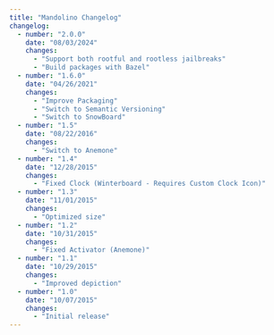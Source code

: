 ```yaml
---
title: "Mandolino Changelog"
changelog:
  - number: "2.0.0"
    date: "08/03/2024"
    changes:
      - "Support both rootful and rootless jailbreaks"
      - "Build packages with Bazel"
  - number: "1.6.0"
    date: "04/26/2021"
    changes:
      - "Improve Packaging"
      - "Switch to Semantic Versioning"
      - "Switch to SnowBoard"
  - number: "1.5"
    date: "08/22/2016"
    changes:
      - "Switch to Anemone"
  - number: "1.4"
    date: "12/28/2015"
    changes:
      - "Fixed Clock (Winterboard - Requires Custom Clock Icon)"
  - number: "1.3"
    date: "11/01/2015"
    changes:
      - "Optimized size"
  - number: "1.2"
    date: "10/31/2015"
    changes:
      - "Fixed Activator (Anemone)"
  - number: "1.1"
    date: "10/29/2015"
    changes:
      - "Improved depiction"
  - number: "1.0"
    date: "10/07/2015"
    changes:
      - "Initial release"
---
```

